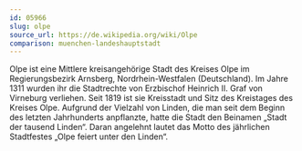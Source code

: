 ```yaml
---
id: 05966
slug: olpe
source_url: https://de.wikipedia.org/wiki/Olpe
comparison: muenchen-landeshauptstadt
---
```


Olpe ist eine Mittlere kreisangehörige Stadt des Kreises Olpe im Regierungsbezirk Arnsberg, Nordrhein-Westfalen (Deutschland). Im Jahre 1311 wurden ihr die Stadtrechte von Erzbischof Heinrich II. Graf von Virneburg verliehen. Seit 1819 ist sie Kreisstadt und Sitz des Kreistages des Kreises Olpe. Aufgrund der Vielzahl von Linden, die man seit dem Beginn des letzten Jahrhunderts anpflanzte, hatte die Stadt den Beinamen „Stadt der tausend Linden“. Daran angelehnt lautet das Motto des jährlichen Stadtfestes „Olpe feiert unter den Linden“.
